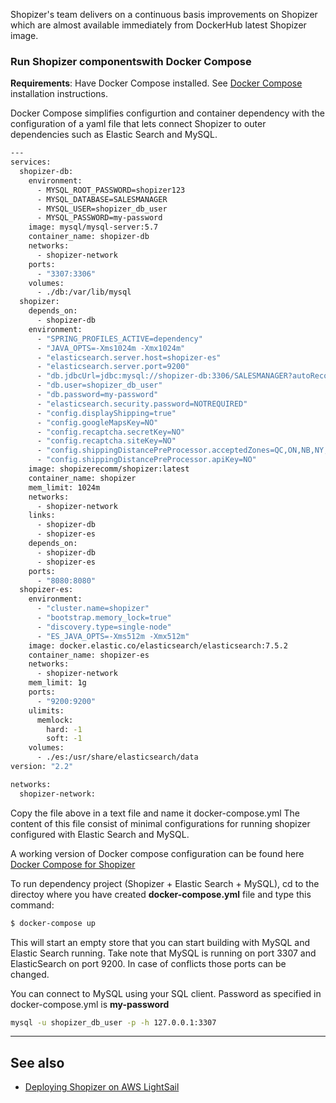 Shopizer's team delivers on a continuous basis improvements on Shopizer which are almost available immediately from DockerHub latest Shopizer image.

### Run Shopizer componentswith Docker Compose

**Requirements**: Have Docker Compose installed. See [Docker Compose](https://docs.docker.com/compose/install/ ) installation instructions.

Docker Compose simplifies configurtion and container dependency with the configuration of a yaml file that lets connect Shopizer to outer dependencies such as Elastic Search and MySQL.

```sh
--- 
services:
  shopizer-db: 
    environment:
      - MYSQL_ROOT_PASSWORD=shopizer123
      - MYSQL_DATABASE=SALESMANAGER
      - MYSQL_USER=shopizer_db_user
      - MYSQL_PASSWORD=my-password
    image: mysql/mysql-server:5.7
    container_name: shopizer-db
    networks:
      - shopizer-network
    ports: 
      - "3307:3306"
    volumes: 
      - ./db:/var/lib/mysql
  shopizer: 
    depends_on: 
      - shopizer-db
    environment: 
      - "SPRING_PROFILES_ACTIVE=dependency"
      - "JAVA_OPTS=-Xms1024m -Xmx1024m"
      - "elasticsearch.server.host=shopizer-es"
      - "elasticsearch.server.port=9200"
      - "db.jdbcUrl=jdbc:mysql://shopizer-db:3306/SALESMANAGER?autoReconnect=true&serverTimeZone=UTC&useUnicode=true&characterEncoding=UTF-8"
      - "db.user=shopizer_db_user"
      - "db.password=my-password"
      - "elasticsearch.security.password=NOTREQUIRED"
      - "config.displayShipping=true"
      - "config.googleMapsKey=NO"
      - "config.recaptcha.secretKey=NO"
      - "config.recaptcha.siteKey=NO"
      - "config.shippingDistancePreProcessor.acceptedZones=QC,ON,NB,NY,CA,FL,NC,SC"
      - "config.shippingDistancePreProcessor.apiKey=NO"
    image: shopizerecomm/shopizer:latest
    container_name: shopizer
    mem_limit: 1024m
    networks:
      - shopizer-network
    links: 
      - shopizer-db
      - shopizer-es
    depends_on:
      - shopizer-db
      - shopizer-es
    ports: 
      - "8080:8080"
  shopizer-es: 
    environment: 
      - "cluster.name=shopizer"
      - "bootstrap.memory_lock=true"
      - "discovery.type=single-node"
      - "ES_JAVA_OPTS=-Xms512m -Xmx512m"
    image: docker.elastic.co/elasticsearch/elasticsearch:7.5.2
    container_name: shopizer-es
    networks:
      - shopizer-network
    mem_limit: 1g
    ports: 
      - "9200:9200"
    ulimits: 
      memlock: 
        hard: -1
        soft: -1
    volumes:
      - ./es:/usr/share/elasticsearch/data
version: "2.2"

networks:
  shopizer-network:
```

Copy the file above in a text file and name it docker-compose.yml
The content of this file consist of minimal configurations for running shopizer configured with Elastic Search and MySQL. 

A working version of Docker compose configuration can be found here [Docker Compose for Shopizer](https://github.com/shopizer-ecommerce/shopizer-docker-compose/blob/master/docker-compose-aws.yml)

To run dependency project (Shopizer + Elastic Search + MySQL), cd to the directoy where you have created **docker-compose.yml** file and type this command:

```sh
$ docker-compose up
```

This will start an empty store that you can start building with MySQL and Elastic Search running. Take note that MySQL is running on port 3307 and ElasticSearch on port 9200. In case of conflicts those ports can be changed.

You can connect to MySQL using your SQL client. Password as specified in docker-compose.yml is **my-password**

```sh
mysql -u shopizer_db_user -p -h 127.0.0.1:3307
```


---

## See also

* [Deploying Shopizer on AWS LightSail](/documentation/#/deployment/cloud/lightsail-simple)